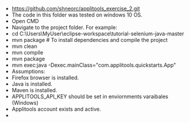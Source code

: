 - https://github.com/shneorc/applitools_exercise_2.git
- The code in this folder was tested on windows 10 OS.
- Open CMD
- Navigate to the project folder. For example:
- cd C:\Users\MyUser\eclipse-workspace\tutorial-selenium-java-master
- mvn package  # To install dependencies and compile the project 
- mvn clean
- mvn compile
- mvn package
- mvn exec:java -Dexec.mainClass="com.applitools.quickstarts.App"
- Assumptions:
- Firefox browser is installed.
- Java is installed.
- Maven is installed.
- APPLITOOLS_API_KEY should be set in enviornments varaibales (Windows)
- Applitools account exists and active.
- 
